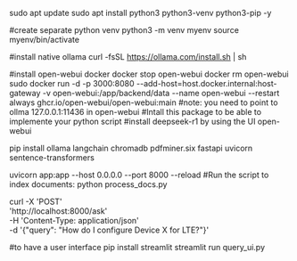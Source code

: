sudo apt update
sudo apt install python3 python3-venv python3-pip -y

#create separate python venv
python3 -m venv myenv
source myenv/bin/activate

#install native ollama
curl -fsSL https://ollama.com/install.sh | sh

#install open-webui docker
docker stop open-webui
docker rm open-webui
sudo docker run -d -p 3000:8080 --add-host=host.docker.internal:host-gateway -v open-webui:/app/backend/data --name open-webui --restart always ghcr.io/open-webui/open-webui:main
#note: you need to point to ollma 127.0.0.1:11436 in open-webui
#Intall this package to be able to implemente your python script
#install deepseek-r1 by using the UI open-webui

pip install ollama langchain chromadb pdfminer.six fastapi uvicorn sentence-transformers

uvicorn app:app --host 0.0.0.0 --port 8000 --reload
#Run the script to index documents:
python process_docs.py

curl -X 'POST' \
  'http://localhost:8000/ask' \
  -H 'Content-Type: application/json' \
  -d '{"query": "How do I configure Device X for LTE?"}'


#to have a user interface
pip install streamlit
streamlit run query_ui.py







